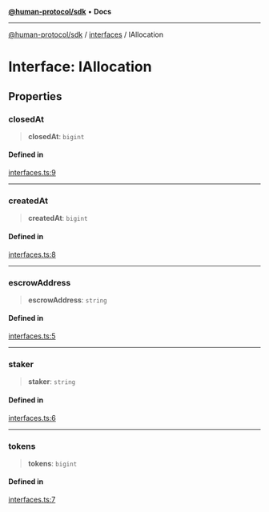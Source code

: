[**@human-protocol/sdk**](../../README.md) • **Docs**

***

[@human-protocol/sdk](../../modules.md) / [interfaces](../README.md) / IAllocation

# Interface: IAllocation

## Properties

### closedAt

> **closedAt**: `bigint`

#### Defined in

[interfaces.ts:9](https://github.com/humanprotocol/human-protocol/blob/0de84fbe0e3df6d9c9e1e985a33c1467fa40ea55/packages/sdk/typescript/human-protocol-sdk/src/interfaces.ts#L9)

***

### createdAt

> **createdAt**: `bigint`

#### Defined in

[interfaces.ts:8](https://github.com/humanprotocol/human-protocol/blob/0de84fbe0e3df6d9c9e1e985a33c1467fa40ea55/packages/sdk/typescript/human-protocol-sdk/src/interfaces.ts#L8)

***

### escrowAddress

> **escrowAddress**: `string`

#### Defined in

[interfaces.ts:5](https://github.com/humanprotocol/human-protocol/blob/0de84fbe0e3df6d9c9e1e985a33c1467fa40ea55/packages/sdk/typescript/human-protocol-sdk/src/interfaces.ts#L5)

***

### staker

> **staker**: `string`

#### Defined in

[interfaces.ts:6](https://github.com/humanprotocol/human-protocol/blob/0de84fbe0e3df6d9c9e1e985a33c1467fa40ea55/packages/sdk/typescript/human-protocol-sdk/src/interfaces.ts#L6)

***

### tokens

> **tokens**: `bigint`

#### Defined in

[interfaces.ts:7](https://github.com/humanprotocol/human-protocol/blob/0de84fbe0e3df6d9c9e1e985a33c1467fa40ea55/packages/sdk/typescript/human-protocol-sdk/src/interfaces.ts#L7)
